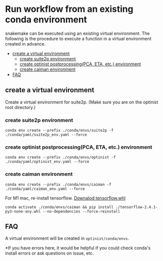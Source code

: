 Run workflow from an existing conda environment
=================

snakemake can be executed using an existing virtual environment.
The following is the procedure to execute a function in a virtual environment created in advance.

* [create a virtual environment](#create-a-virtual-environment)
  * [create suite2p environment](#create-suite2p-environment)
  * [create optinist postprocessing(PCA, ETA, etc.) environment](#create-optinist-postprocessingpca-eta-etc-environment)
  * [create caiman environment](#create-caiman-environment)
* [FAQ](#faq)


## create a virtual environment
Create a virtual environment for suite2p. (Make sure you are on the optinist root directory.)

### create suite2p environment
```
conda env create --prefix ./conda/envs/suite2p -f ./conda/yaml/suite2p_env.yaml --force
```

### create optinist postprocessing(PCA, ETA, etc.) environment
```
conda env create --prefix ./conda/envs/optinist -f ./conda/yaml/optinist_env.yaml --force
```

### create caiman environment
```
conda env create --prefix ./conda/envs/caiman -f ./conda/yaml/caiman_env.yaml --force
```

For M1 mac, re-install tensorflow.
[Downalod tensorflow.whl](
https://drive.google.com/drive/folders/1oSipZLnoeQB0Awz8U68KYeCPsULy_dQ7)
```
conda activate ./conda/envs/caiman && pip install ./tensorflow-2.4.1-py3-none-any.whl --no-dependencies --force-reinstall
````

## FAQ

A virtual environment will be created in `optinist/conda/envs`.

*If you have errors here, it would be helpful if you could check conda's install errors or ask questions on issue, etc.
